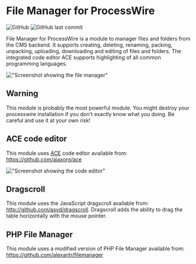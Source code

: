 # File Manager for ProcessWire

![GitHub](https://img.shields.io/github/license/techcnet/ProcessFileManager)
![GitHub last commit](https://img.shields.io/github/last-commit/techcnet/ProcessFileManager)

File Manager for ProcessWire is a module to manager files and folders from the CMS backend. It supports creating, deleting, renaming, packing, unpacking, uploading, downloading and editing of files and folders. The integrated code editor ACE supports highlighting of all common programming languages.

!["Screenshot showing the file manager"](https://tech-c.net/site/assets/files/1199/screenshot.jpg)

## Warning
This module is probably the most powerful module. You might destroy your processwire installation if you don't exactly know what you doing. Be careful and use it at your own risk!

## ACE code editor
This module uses [ACE](https://ace.c9.io/ "ACE") code editor available from: https://github.com/ajaxorg/ace

!["Screenshot showing the code editor"](https://tech-c.net/site/assets/files/1199/ace.jpg)

## Dragscroll
This module uses the JavaScript dragscroll available from: http://github.com/asvd/dragscroll. Dragscroll adds the ability to drag the table horizontally with the mouse pointer.

## PHP File Manager
This module uses a modified version of PHP File Manager available from: https://github.com/alexantr/filemanager
